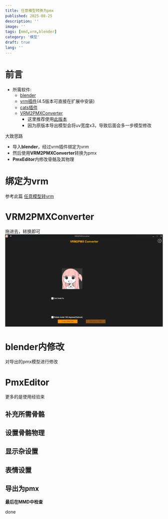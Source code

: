 ```yaml
---
title: 任意模型转换为pmx
published: 2025-08-25
description: ''
image: ''
tags: [mmd,vrm,blender]
category: '模型'
draft: true 
lang: ''
---
```


# 前言
- 所需软件:
    - [blender](https://www.blender.org/)
    - [vrm插件](https://github.com/saturday06/VRM-Addon-for-Blender)(4.5版本可直接在扩展中安装)
    - [cats插件](https://github.com/absolute-quantum/cats-blender-plugin)
    - [VRM2PMXConverter](https://github.com/superowner/VRM-to-Pmx-Converter)
        - 这里推荐使用[此版本]()
        - 因为原版本导出模型会将uv宽度x3，导致后面会多一步模型修改
    

大致思路
- 导入**blender**，经过vrm插件绑定为vrm
- 然后使用**VRM2PMXConverter**转换为pmx
- **PmxEditor**内修改骨骼及其物理

# 绑定为vrm
参考此篇
[任意模型转vrm](../vrm-create/vrm-create/)

# VRM2PMXConverter
拖进去，转换即可
![](image/vrm2pmx.webp)
# blender内修改
对导出的pmx模型进行修改

# PmxEditor
更多的是使用经验来
## 补充所需骨骼

## 设置骨骼物理

## 显示杂设置

## 表情设置

导出为pmx
---

**最后在MMD中检查**

done